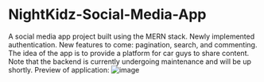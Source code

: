 # NightKidz-Social-Media-App
A social media app project built using the MERN stack. Newly implemented authentication. New features to come: pagination, search, and commenting. The idea of the app is to provide a platform for car guys to share content. Note that the backend is currently undergoing maintenance and will be up shortly.
Preview of application:
![image](https://github.com/jpan8866/NightKidz-Social-Media-App/assets/79892196/43fca763-9a62-4026-9ea4-4dea1d735ca3)

